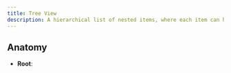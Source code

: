 ```yaml
---
title: Tree View
description: A hierarchical list of nested items, where each item can have additional children elements.
---
```


<script>
    import { KbdTable, APIReference, Preview } from '$docs/components'
</script>

## Anatomy

- **Root**: 
